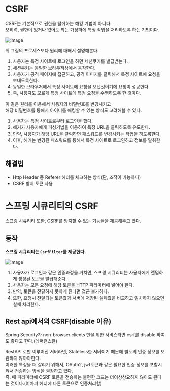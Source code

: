 # CSRF 
CSRF는 기본적으로 권한을 탈취하는 해킹 기법이 아니다.  
오히려, 권한이 있거나 없어도 되는 가정하에 특정 작업을 처리하도록 하는 기법이다.    
     
![image](https://user-images.githubusercontent.com/50267433/150925333-6833e808-b1f4-4e36-8930-8d24be13259c.png)   

위 그림의 프로세스보다 원리에 대해서 설명해본다.  

1. 사용자는 특정 사이트에 로그인을 하면 세션쿠키를 발급받는다.   
2. 세션쿠키는 동일한 브라우저상에서 동작한다.    
3. 사용자가 공격 페이지에 접근하고, 공격 이미지를 클릭해서 특정 사이트에 요청을 보내도록한다.   
4. 동일한 브라우저에서 특정 사이트에 요청을 보낸것이기에 요청이 성공한다.   
5. 즉, 사용자도 모르게 특정 사이트에 특정 요청을 수행하도록 한 것이다.  
  
이 같은 원리를 이용해서 사용자의 비밀번호를 변경시키고     
해당 비밀번호를 통해서 아이디를 해킹할 수 있는 방식도 고려해볼 수 있다.      

1. 사용자는 특정 사이트로부터 로그인을 했다.
2. 해커가 사용자에게 피싱기법을 이용하여 특정 URL을 클릭하도록 유도한다.
3. 만약, 사용자가 해당 URL을 클릭하면 패스워드를 변경시키는 작업을 하도록한다.
4. 이후, 해커는 변경된 패스워드를 통해서 특정 사이트로 로그인하고 정보를 탈취한다.

## 해결법 
* Http Header 중 Referer 헤더를 체크하는 방식(단, 조작이 가능하다)   
* CSRF 방지 토큰 사용  

# 스프링 시큐리티의 CSRF 

스프링 시큐리티 또한, CSRF를 방지할 수 있는 기능들을 제공해주고 있다.   
    
## 동작    
  
**스프링 시큐리티는 `CsrfFilter`를 제공한다.**        

![image](https://user-images.githubusercontent.com/50267433/146870007-47b122f5-7cf6-4f44-a7df-31ab8c3b7d9e.png)
    
1. 사용자가 로그인과 같은 인증과정을 거치면, 스프링 시큐리티는 사용자에게 랜덤하게 생성된 토큰을 발급해준다.     
2. 사용자는 모든 요청에 해당 토큰을 HTTP 파라미터에 넣어야 한다.   
3. 만약, 토큰을 전달하지 못하게 된다면 접근 불가하다.                     
4. 또한, 요청시 전달되는 토큰값과 서버에 저장된 실제값을 비교하고 일치하지 않으면 실패 처리한다.     

## Rest api에서의 CSRF(disable 이유)    
  
Spring Security가 non-browser clients 만을 위한 서비스라면 csrf를 disable 하여도 좋다고 한다.(레퍼런스왈)   
         
RestAPI 로만 이루어진 서버라면, Stateless한 서버이기 때문에 별도의 인증 정보를 보관하지 않아야한다.                
이러한 특징을 더 살리기 위해서, OAuth2, jwt토큰과 같은 필요한 인증 정보를 포함시켜서 전송하는 방식을 권장하고 있다.            
즉, 매 파라미터에 CSRF 토큰을 전송하는 불편한 코드는 더이상상요하지 않아도 된다는 것이다.(어차피 헤더에 다른 토큰으로 인증처리함) 
